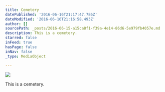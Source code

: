 ```yaml
---
title: Cemetery
datePublished: '2016-06-16T21:17:47.786Z'
dateModified: '2016-06-16T21:16:58.493Z'
author: []
sourcePath: _posts/2016-06-15-a15ca8f1-f39a-4e14-86d6-5e979fb4057e.md
description: This is a cemetery.
starred: false
inFeed: true
hasPage: false
inNav: false
_type: MediaObject

---
```

![](https://the-grid-user-content.s3-us-west-2.amazonaws.com/ecad5cd2-8b22-43b4-9ff3-dd8b15538748.jpg)

This is a cemetery.
